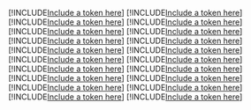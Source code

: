 [!INCLUDE[Include a token here](refs1521927792521/r1.md)]
[!INCLUDE[Include a token here](refs1521927792521/r2.md)]
[!INCLUDE[Include a token here](refs1521927792521/r3.md)]
[!INCLUDE[Include a token here](refs1521927792521/r4.md)]
[!INCLUDE[Include a token here](refs1521927792521/r5.md)]
[!INCLUDE[Include a token here](refs1521927792521/r6.md)]
[!INCLUDE[Include a token here](refs1521927792521/r7.md)]
[!INCLUDE[Include a token here](refs1521927792521/r8.md)]
[!INCLUDE[Include a token here](refs1521927792521/r9.md)]
[!INCLUDE[Include a token here](refs1521927792521/r10.md)]
[!INCLUDE[Include a token here](refs1521927792521/r11.md)]
[!INCLUDE[Include a token here](refs1521927792521/r12.md)]
[!INCLUDE[Include a token here](refs1521927792521/r13.md)]
[!INCLUDE[Include a token here](refs1521927792521/r14.md)]
[!INCLUDE[Include a token here](refs1521927792521/r15.md)]
[!INCLUDE[Include a token here](refs1521927792521/r16.md)]
[!INCLUDE[Include a token here](refs1521927792521/r17.md)]
[!INCLUDE[Include a token here](refs1521927792521/r18.md)]
[!INCLUDE[Include a token here](refs1521927792521/r19.md)]
[!INCLUDE[Include a token here](refs1521927792521/r20.md)]